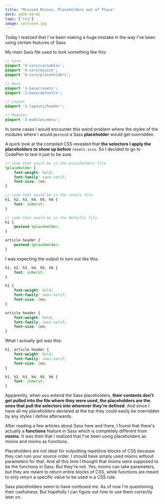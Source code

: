 ```yaml
---
title: "Misused Mixins, Placeholders out of Place"
date: 2016-04-02
tags: ["css"]
image: confused.jpg
---
```


Today I realized that I've been making a huge mistake in the way I've been using certain features of Sass.

My main Sass file used to look something like this:

```scss
// Core
@import '0-core/variables';
@import '0-core/mixins';
@import '0-core/placeholders';

// Base
@import '1-base/resets';
@import '1-base/defaults';

// Layout
@import '2-layouts/header';

// Modules
@import '3-modules/menu';
```

In some cases I would encounter this weird problem where the styles of the modules where I would `@extend` a Sass **placeholder** would get overridden.

A quick look at the compiled CSS revealed that **the selectors I apply the placeholders to show up before** `resets.scss`.
So I decided to go to CodePen to test it just to be sure.

```scss
// code that would be in the placeholders file
%placeholder {
    font-weight: bold;
    font-family: sans-serif;
    font-size: 2em;
}

// code that would be in the resets file
h1, h2, h3, h4, h5, h6 {
    font: inherit;
}

// code that would be in the defaults file
h1 {
    @extend %placeholder;
}

article header {
    @extend %placeholder;
}
```

I was expecting the output to turn out like this:

```scss
h1, h2, h3, h4, h5, h6 {
    font: inherit;
}

h1 {
    font-weight: bold;
    font-family: sans-serif;
    font-size: 2em;
}

article header {
    font-weight: bold;
    font-family: sans-serif;
    font-size: 2em;
}
```

What I actually got was this:

```scss
h1, article header {
    font-weight: bold;
    font-family: sans-serif;
    font-size: 2em;
}

h1, h2, h3, h4, h5, h6 {
    font: inherit;
}
```

Apparently, when you extend the Sass placeholders, **their contents don't get pulled into the file where they were used, the placeholders are the ones that pull the selectors into wherever they're defined**. And since I have all my placeholders declared at the top they could easily be overridden by any styles I define afterwards.

After reading a few articles about Sass here and there, I found that there's actually a **functions** feature in Sass which is completely different from **mixins**. It was then that I realized that I've been using placeholders as mixins and mixins as functions.

Placeholders are not ideal for outputting repetitive blocks of CSS because they can ruin your source order. I should have simply used mixins without parameters for that. And all this time I thought that mixins were supposed to be the functions in Sass. But they're not. Yes, mixins can take parameters, but they are meant to return entire blocks of CSS, while functions are meant to only return a specific value to be used in a CSS rule.

Sass placeholders seem to have confused me. As of now I'm questioning their usefulness. But hopefully I can figure out how to use them correctly later on.
